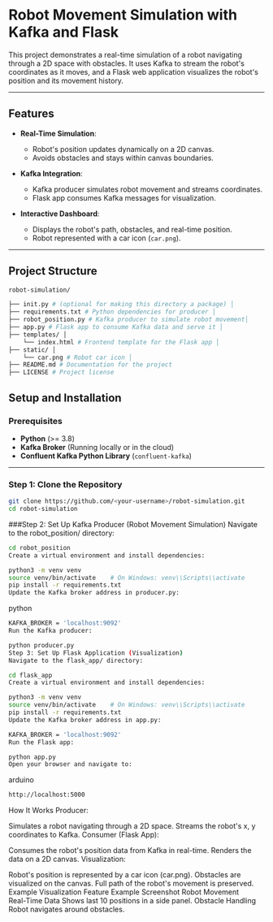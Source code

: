 # Robot Movement Simulation with Kafka and Flask

This project demonstrates a real-time simulation of a robot navigating through a 2D space with obstacles. It uses Kafka to stream the robot's coordinates as it moves, and a Flask web application visualizes the robot's position and its movement history.

---

## Features

- **Real-Time Simulation**:
  - Robot's position updates dynamically on a 2D canvas.
  - Avoids obstacles and stays within canvas boundaries.

- **Kafka Integration**:
  - Kafka producer simulates robot movement and streams coordinates.
  - Flask app consumes Kafka messages for visualization.

- **Interactive Dashboard**:
  - Displays the robot's path, obstacles, and real-time position.
  - Robot represented with a car icon (`car.png`).

---

## Project Structure
```bash
robot-simulation/

├── init.py # (optional for making this directory a package) │
├── requirements.txt # Python dependencies for producer │
├── robot_position.py # Kafka producer to simulate robot movement│
├── app.py # Flask app to consume Kafka data and serve it │
├── templates/ │
    └── index.html # Frontend template for the Flask app │
├── static/ │ 
    └── car.png # Robot car icon │
├── README.md # Documentation for the project
├── LICENSE # Project license
```

## Setup and Installation

### Prerequisites

- **Python** (>= 3.8)
- **Kafka Broker** (Running locally or in the cloud)
- **Confluent Kafka Python Library** (`confluent-kafka`)

---

### Step 1: Clone the Repository

```bash
git clone https://github.com/<your-username>/robot-simulation.git
cd robot-simulation
```
###Step 2: Set Up Kafka Producer (Robot Movement Simulation)
Navigate to the robot_position/ directory:

```bash
cd robot_position
Create a virtual environment and install dependencies:
```

```bash
python3 -m venv venv
source venv/bin/activate    # On Windows: venv\\Scripts\\activate
pip install -r requirements.txt
Update the Kafka broker address in producer.py:
```

python
```bash
KAFKA_BROKER = 'localhost:9092'
Run the Kafka producer:
```

```bash
python producer.py
Step 3: Set Up Flask Application (Visualization)
Navigate to the flask_app/ directory:
```

```bash
cd flask_app
Create a virtual environment and install dependencies:
```

```bash
python3 -m venv venv
source venv/bin/activate    # On Windows: venv\\Scripts\\activate
pip install -r requirements.txt
Update the Kafka broker address in app.py:
```

```bash
KAFKA_BROKER = 'localhost:9092'
Run the Flask app:
```

```bash
python app.py
Open your browser and navigate to:
```

arduino
```bash
http://localhost:5000
```
How It Works
Producer:

Simulates a robot navigating through a 2D space.
Streams the robot's x, y coordinates to Kafka.
Consumer (Flask App):

Consumes the robot's position data from Kafka in real-time.
Renders the data on a 2D canvas.
Visualization:

Robot's position is represented by a car icon (car.png).
Obstacles are visualized on the canvas.
Full path of the robot's movement is preserved.
Example Visualization
Feature	Example Screenshot
Robot Movement	
Real-Time Data	Shows last 10 positions in a side panel.
Obstacle Handling	Robot navigates around obstacles.



